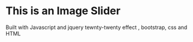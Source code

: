 # This is an Image Slider

Built with Javascript and jquery tewnty-twenty effect , bootstrap, css and HTML